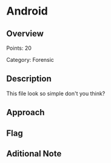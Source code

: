 # Android
## Overview 
Points: 20

Category: Forensic
## Description
This file look so simple don't you think?
## Approach
    
## Flag

## Aditional Note

